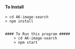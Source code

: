 #### To Install #####
	> cd AK-image-search
	> npm install
```

#### To Run this program #####
	> cd AK-image-search
	> npm start


